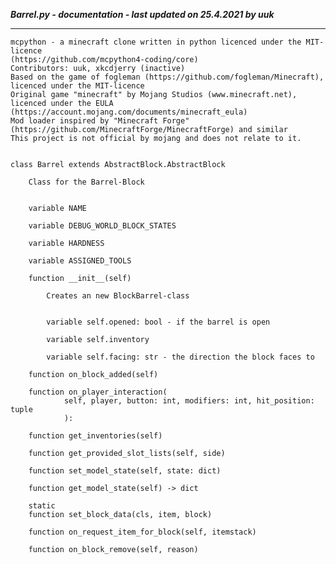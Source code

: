***Barrel.py - documentation - last updated on 25.4.2021 by uuk***
___

    mcpython - a minecraft clone written in python licenced under the MIT-licence 
    (https://github.com/mcpython4-coding/core)
    Contributors: uuk, xkcdjerry (inactive)
    Based on the game of fogleman (https://github.com/fogleman/Minecraft), licenced under the MIT-licence
    Original game "minecraft" by Mojang Studios (www.minecraft.net), licenced under the EULA
    (https://account.mojang.com/documents/minecraft_eula)
    Mod loader inspired by "Minecraft Forge" (https://github.com/MinecraftForge/MinecraftForge) and similar
    This project is not official by mojang and does not relate to it.


    class Barrel extends AbstractBlock.AbstractBlock
        
        Class for the Barrel-Block


        variable NAME

        variable DEBUG_WORLD_BLOCK_STATES

        variable HARDNESS

        variable ASSIGNED_TOOLS

        function __init__(self)
            
            Creates an new BlockBarrel-class


            variable self.opened: bool - if the barrel is open

            variable self.inventory

            variable self.facing: str - the direction the block faces to

        function on_block_added(self)

        function on_player_interaction(
                self, player, button: int, modifiers: int, hit_position: tuple
                ):

        function get_inventories(self)

        function get_provided_slot_lists(self, side)

        function set_model_state(self, state: dict)

        function get_model_state(self) -> dict

        static
        function set_block_data(cls, item, block)

        function on_request_item_for_block(self, itemstack)

        function on_block_remove(self, reason)